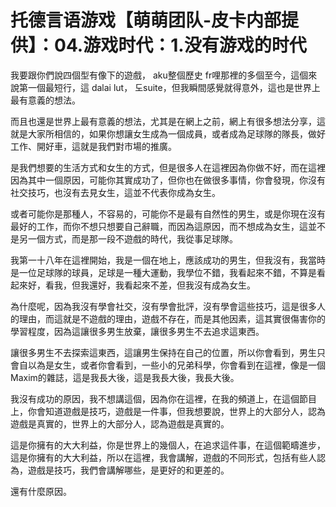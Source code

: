 # 托德言语游戏【萌萌团队-皮卡内部提供】：04.游戏时代：1.没有游戏的时代

我要跟你們說四個型有像下的遊戲， aku整個歷史 fr哩那裡的多個至今，這個來說第一個最短行，這 dalai lut， 도suite，但我瞬間感覺就得意外，這也是世界上最有意義的想法。

而且也還是世界上最有意義的想法，尤其是在網上之前，網上有很多想法分享，這就是大家所相信的，如果你想讓女生成為一個成員，或者成為足球隊的隊長，做好工作、開好車，這就是我們對市場的推廣。

是我們想要的生活方式和女生的方式，但是很多人在這裡因為你做不好，而在這裡因為其中一個原因，可能你其實成功了，但你也在做很多事情，你會發現，你沒有社交技巧，也沒有去見女生，這並不代表你成為女生。

或者可能你是那種人，不容易的，可能你不是最有自然性的男生，或是你現在沒有最好的工作，而你不想只想要自己辭職，而因為這原因，而不想成為女生，這並不是另一個方式，而是那一段不遊戲的時代，我從事足球隊。

我第一十八年在這裡開始，我是一個在地上，應該成功的男生，但我沒有，我當時是一位足球隊的球員，足球是一種大運動，我學位不錯，我看起來不錯，不算是看起來好，看我，但我還好，我看起來不差，但我沒有成為女生。

為什麼呢，因為我沒有學會社交，沒有學會批評，沒有學會這些技巧，這是很多人的理由，而這就是不遊戲的理由，遊戲不存在，而是其他因素，這其實很傷害你的學習程度，因為這讓很多男生放棄，讓很多男生不去追求這東西。

讓很多男生不去探索這東西，這讓男生保持在自己的位置，所以你會看到，男生只會自以為是女生，或者你會看到，一些小的兄弟科學，你會看到在這裡，像是一個Maxim的雜誌，這是我長大後，這是我長大後，我長大後。

我沒有成功的原因，我不想講這個，因為你在這裡，在我的頻道上，在這個節目上，你會知道遊戲是技巧，遊戲是一件事，但我想要說，世界上的大部分人，認為遊戲是真實的，世界上的大部分人，認為遊戲是真實的。

這是你擁有的大大利益，你是世界上的幾個人，在追求這件事，在這個範疇進步，這是你擁有的大大利益，所以在這裡，我會講解，遊戲的不同形式，包括有些人認為，遊戲是技巧，我們會講解哪些，是更好的和更差的。

還有什麼原因。